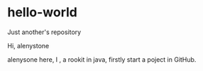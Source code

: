 # hello-world
Just another's repository

Hi, alenystone

alenysone here, I , a rookit in java, firstly start a poject in GitHub.
